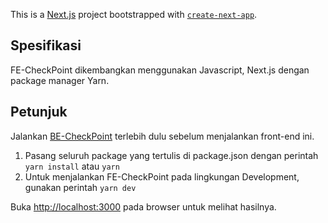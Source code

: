 This is a [Next.js](https://nextjs.org/) project bootstrapped with [`create-next-app`](https://github.com/vercel/next.js/tree/canary/packages/create-next-app).

## Spesifikasi
FE-CheckPoint dikembangkan menggunakan Javascript, Next.js dengan package manager Yarn.

## Petunjuk

Jalankan [BE-CheckPoint](https://github.com/bobbyjoe91/be-checkpoint) terlebih dulu sebelum menjalankan front-end ini.

1. Pasang seluruh package yang tertulis di package.json dengan perintah `yarn install` atau `yarn`
2. Untuk menjalankan FE-CheckPoint pada lingkungan Development, gunakan perintah `yarn dev`

Buka [http://localhost:3000](http://localhost:3000) pada browser untuk melihat hasilnya.
